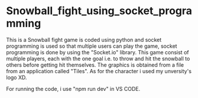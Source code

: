 # Snowball_fight_using_socket_programming

This is a Snowball fight game is coded using python and socket programming is used so that multiple users can play the game, socket programming is done by using the "Socket.io" library. This game consist of multiple players, each with the one goal i.e. to throw and hit the snowball to others before getting hit themselves. The graphics is obtained from a file from an application called "Tiles". As for the character i used my unversity's logo XD.

For running the code, i use "npm run dev" in VS CODE.
